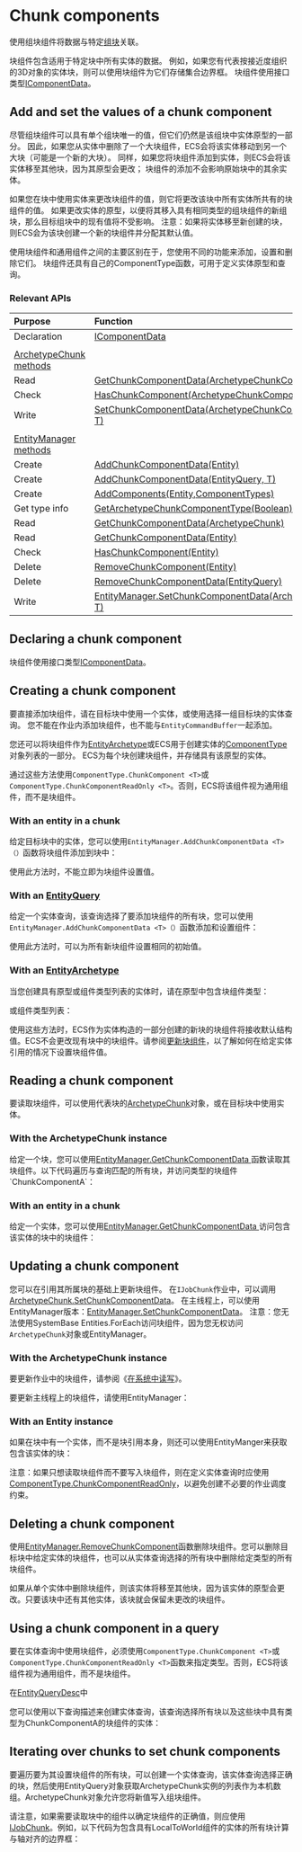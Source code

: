 # Chunk components
使用组块组件将数据与特定[组块](https://docs.unity3d.com/Packages/com.unity.entities@0.11/api/Unity.Entities.ArchetypeChunk.html)关联。

块组件包含适用于特定块中所有实体的数据。 例如，如果您有代表按接近度组织的3D对象的实体块，则可以使用块组件为它们存储集合边界框。 块组件使用接口类型[IComponentData](https://docs.unity3d.com/Packages/com.unity.entities@0.11/api/Unity.Entities.IComponentData.html)。

## Add and set the values of a chunk component
尽管组块组件可以具有单个组块唯一的值，但它们仍然是该组块中实体原型的一部分。 因此，如果您从实体中删除了一个大块组件，ECS会将该实体移动到另一个大块（可能是一个新的大块）。 同样，如果您将块组件添加到实体，则ECS会将该实体移至其他块，因为其原型会更改； 块组件的添加不会影响原始块中的其余实体。

如果您在块中使用实体来更改块组件的值，则它将更改该块中所有实体所共有的块组件的值。 如果更改实体的原型，以便将其移入具有相同类型的组块组件的新组块，那么目标组块中的现有值将不受影响。 注意：如果将实体移至新创建的块，则ECS会为该块创建一个新的块组件并分配其默认值。

使用块组件和通用组件之间的主要区别在于，您使用不同的功能来添加，设置和删除它们。 块组件还具有自己的ComponentType函数，可用于定义实体原型和查询。

### Relevant APIs
|Purpose|Function|
|:------|:-------|
|Declaration|[IComponentData](https://docs.unity3d.com/Packages/com.unity.entities@0.11/api/Unity.Entities.IComponentData.html)|
||
|[ArchetypeChunk methods](https://docs.unity3d.com/Packages/com.unity.entities@0.11/api/Unity.Entities.ArchetypeChunk.html)||
|Read|[GetChunkComponentData(ArchetypeChunkComponentType)](https://docs.unity3d.com/Packages/com.unity.entities@0.11/api/Unity.Entities.ArchetypeChunk.html#Unity_Entities_ArchetypeChunk_GetChunkComponentData_)|
|Check|[HasChunkComponent(ArchetypeChunkComponentType)](https://docs.unity3d.com/Packages/com.unity.entities@0.11/api/Unity.Entities.ArchetypeChunk.html#Unity_Entities_ArchetypeChunk_HasChunkComponent_)|
|Write|[SetChunkComponentData(ArchetypeChunkComponentType, T)](https://docs.unity3d.com/Packages/com.unity.entities@0.11/api/Unity.Entities.ArchetypeChunk.html#Unity_Entities_ArchetypeChunk_SetChunkComponentData_)|
 || |
|[EntityManager methods](https://docs.unity3d.com/Packages/com.unity.entities@0.11/api/Unity.Entities.EntityManager.html)| |
|Create|[AddChunkComponentData(Entity)](https://docs.unity3d.com/Packages/com.unity.entities@0.11/api/Unity.Entities.EntityManager.html#Unity_Entities_EntityManager_AddChunkComponentData__1_Unity_Entities_Entity_)|
|Create|[AddChunkComponentData(EntityQuery, T)](https://docs.unity3d.com/Packages/com.unity.entities@0.11/api/Unity.Entities.EntityManager.html#Unity_Entities_EntityManager_AddChunkComponentData__1_Unity_Entities_EntityQuery___0_)|
|Create|[AddComponents(Entity,ComponentTypes)](https://docs.unity3d.com/Packages/com.unity.entities@0.11/api/Unity.Entities.EntityManager.html#Unity_Entities_EntityManager_AddComponents_Unity_Entities_Entity_Unity_Entities_ComponentTypes_)|
|Get type info|[GetArchetypeChunkComponentType(Boolean)](https://docs.unity3d.com/Packages/com.unity.entities@0.11/api/Unity.Entities.EntityManager.html#Unity_Entities_EntityManager_GetArchetypeChunkComponentType_)|
|Read|[GetChunkComponentData(ArchetypeChunk)](https://docs.unity3d.com/Packages/com.unity.entities@0.11/api/Unity.Entities.EntityManager.html#Unity_Entities_EntityManager_GetChunkComponentData__1_Unity_Entities_ArchetypeChunk_)|
|Read|[GetChunkComponentData(Entity)](https://docs.unity3d.com/Packages/com.unity.entities@0.11/api/Unity.Entities.EntityManager.html#Unity_Entities_EntityManager_GetChunkComponentData__1_Unity_Entities_Entity_)|
|Check|[HasChunkComponent(Entity)](https://docs.unity3d.com/Packages/com.unity.entities@0.11/api/Unity.Entities.EntityManager.html#Unity_Entities_EntityManager_HasChunkComponent_)|
|Delete|[RemoveChunkComponent(Entity)](https://docs.unity3d.com/Packages/com.unity.entities@0.11/api/Unity.Entities.EntityManager.html#Unity_Entities_EntityManager_RemoveChunkComponent__1_Unity_Entities_Entity_)|
|Delete|[RemoveChunkComponentData(EntityQuery)](https://docs.unity3d.com/Packages/com.unity.entities@0.11/api/Unity.Entities.EntityManager.html#Unity_Entities_EntityManager_RemoveChunkComponentData_)|
|Write|[EntityManager.SetChunkComponentData(ArchetypeChunk, T)](https://docs.unity3d.com/Packages/com.unity.entities@0.11/api/Unity.Entities.EntityManager.html#Unity_Entities_EntityManager_SetChunkComponentData_)|

## Declaring a chunk component
块组件使用接口类型[IComponentData](https://docs.unity3d.com/Packages/com.unity.entities@0.11/api/Unity.Entities.IComponentData.html)。

## Creating a chunk component
要直接添加块组件，请在目标块中使用一个实体，或使用选择一组目标块的实体查询。 您不能在作业内添加块组件，也不能与`EntityCommandBuffer`一起添加。

您还可以将块组件作为[EntityArchetype](https://docs.unity3d.com/Packages/com.unity.entities@0.11/api/Unity.Entities.EntityArchetype.html)或ECS用于创建实体的[ComponentType](https://docs.unity3d.com/Packages/com.unity.entities@0.11/api/Unity.Entities.ComponentType.html)对象列表的一部分。 ECS为每个块创建块组件，并存储具有该原型的实体。

通过这些方法使用`ComponentType.ChunkComponent <T>`或`ComponentType.ChunkComponentReadOnly <T>`。否则，ECS将该组件视为通用组件，而不是块组件。

### With an entity in a chunk
给定目标块中的实体，您可以使用`EntityManager.AddChunkComponentData <T>（）`函数将块组件添加到块中：

使用此方法时，不能立即为块组件设置值。

### With an [EntityQuery](https://docs.unity3d.com/Packages/com.unity.entities@0.11/api/Unity.Entities.EntityQuery.html)
给定一个实体查询，该查询选择了要添加块组件的所有块，您可以使用`EntityManager.AddChunkComponentData <T>（）`函数添加和设置组件：

使用此方法时，可以为所有新块组件设置相同的初始值。

### With an [EntityArchetype](https://docs.unity3d.com/Packages/com.unity.entities@0.11/api/Unity.Entities.EntityArchetype.html)
当您创建具有原型或组件类型列表的实体时，请在原型中包含块组件类型：

或组件类型列表：

使用这些方法时，ECS作为实体构造的一部分创建的新块的块组件将接收默认结构值。ECS不会更改现有块中的块组件。请参阅[更新块组件](https://docs.unity3d.com/Packages/com.unity.entities@0.11/manual/ecs_chunk_component.html#update)，以了解如何在给定实体引用的情况下设置块组件值。

## Reading a chunk component
要读取块组件，可以使用代表块的[ArchetypeChunk](https://docs.unity3d.com/Packages/com.unity.entities@0.11/api/Unity.Entities.ArchetypeChunk.html)对象，或在目标块中使用实体。

### With the ArchetypeChunk instance
给定一个块，您可以使用[EntityManager.GetChunkComponentData <T>](https://docs.unity3d.com/Packages/com.unity.entities@0.11/api/Unity.Entities.EntityManager.html#Unity_Entities_EntityManager_GetChunkComponentData__1_Unity_Entities_ArchetypeChunk_)函数读取其块组件。以下代码遍历与查询匹配的所有块，并访问类型的块组件`ChunkComponentA`：

### With an entity in a chunk
给定一个实体，您可以使用[EntityManager.GetChunkComponentData <T>](https://docs.unity3d.com/Packages/com.unity.entities@0.11/api/Unity.Entities.EntityManager.html#Unity_Entities_EntityManager_GetChunkComponentData__1_Unity_Entities_Entity_)访问包含该实体的块中的块组件：

## Updating a chunk component
您可以在引用其所属块的基础上更新块组件。 在`IJobChunk`作业中，可以调用[ArchetypeChunk.SetChunkComponentData](https://docs.unity3d.com/Packages/com.unity.entities@0.11/api/Unity.Entities.ArchetypeChunk.html#Unity_Entities_ArchetypeChunk_SetChunkComponentData_)。 在主线程上，可以使用EntityManager版本：[EntityManager.SetChunkComponentData](https://docs.unity3d.com/Packages/com.unity.entities@0.11/api/Unity.Entities.EntityManager.html#Unity_Entities_EntityManager_SetChunkComponentData_)。 注意：您无法使用SystemBase Entities.ForEach访问块组件，因为您无权访问`ArchetypeChunk`对象或EntityManager。

### With the ArchetypeChunk instance
要更新作业中的块组件，请参阅《[在系统中读写](https://docs.unity3d.com/Packages/com.unity.entities@0.11/manual/ecs_chunk_component.html#read-and-write-jcs)》。

要更新主线程上的块组件，请使用EntityManager：

### With an Entity instance
如果在块中有一个实体，而不是块引用本身，则还可以使用EntityManger来获取包含该实体的块：

注意：如果只想读取块组件而不要写入块组件，则在定义实体查询时应使用[ComponentType.ChunkComponentReadOnly](https://docs.unity3d.com/Packages/com.unity.entities@0.11/api/Unity.Entities.ComponentType.html#Unity_Entities_ComponentType_ChunkComponentReadOnly_)，以避免创建不必要的作业调度约束。

## Deleting a chunk component
使用[EntityManager.RemoveChunkComponent](https://docs.unity3d.com/Packages/com.unity.entities@0.11/api/Unity.Entities.EntityManager.html#Unity_Entities_EntityManager_RemoveChunkComponent_)函数删除块组件。您可以删除目标块中给定实体的块组件，也可以从实体查询选择的所有块中删除给定类型的所有块组件。

如果从单个实体中删除块组件，则该实体将移至其他块，因为该实体的原型会更改。只要该块中还有其他实体，该块就会保留未更改的块组件。

## Using a chunk component in a query
要在实体查询中使用块组件，必须使用`ComponentType.ChunkComponent <T>`或`ComponentType.ChunkComponentReadOnly <T>`函数来指定类型。否则，ECS将该组件视为通用组件，而不是块组件。

在[EntityQueryDesc](https://docs.unity3d.com/Packages/com.unity.entities@0.11/manual/Unity.Entities.EntityQueryDesc)中

您可以使用以下查询描述来创建实体查询，该查询选择所有块以及这些块中具有类型为ChunkComponentA的块组件的实体：

## Iterating over chunks to set chunk components
要遍历要为其设置块组件的所有块，可以创建一个实体查询，该实体查询选择正确的块，然后使用EntityQuery对象获取ArchetypeChunk实例的列表作为本机数组。ArchetypeChunk对象允许您将新值写入组块组件。

请注意，如果需要读取块中的组件以确定块组件的正确值，则应使用[IJobChunk](https://docs.unity3d.com/Packages/com.unity.entities@0.11/manual/ecs_chunk_component.html#read-and-write-jcs)。例如，以下代码为包含具有LocalToWorld组件的实体的所有块计算与轴对齐的边界框：